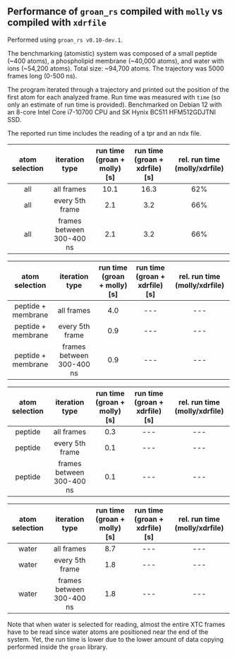 ## Performance of `groan_rs` compiled with `molly` vs compiled with `xdrfile`

Performed using `groan_rs v0.10-dev.1`.

The benchmarking (atomistic) system was composed of a small peptide (~400 atoms), a phospholipid membrane (~40,000 atoms), and water with ions (~54,200 atoms). Total size: ~94,700 atoms.
The trajectory was 5000 frames long (0-500 ns).

The program iterated through a trajectory and printed out the position of the first atom for each analyzed frame.
Run time was measured with `time` (so only an estimate of run time is provided). Benchmarked on Debian 12 with an 8-core Intel Core i7-10700 CPU and SK Hynix BC511 HFM512GDJTNI SSD.

The reported run time includes the reading of a tpr and an ndx file.

|   atom selection   |       iteration type      | run time (groan + molly) [s] | run time (groan + xdrfile) [s] | rel. run time (molly/xdrfile) |
|:------------------:|:-------------------------:|:----------------------------:|:------------------------------:|:-----------------------------:|
|         all        |         all frames        |             10.1             |              16.3              |              62%              |
|         all        |      every 5th frame      |              2.1             |               3.2              |              66%              |
|         all        | frames between 300-400 ns |              2.1             |               3.2              |              66%              |

|   atom selection   |       iteration type      | run time (groan + molly) [s] | run time (groan + xdrfile) [s] | rel. run time (molly/xdrfile) |
|:------------------:|:-------------------------:|:----------------------------:|:------------------------------:|:-----------------------------:|
| peptide + membrane |         all frames        |              4.0             |               ---              |              ---              |
| peptide + membrane |      every 5th frame      |              0.9             |               ---              |              ---              |
| peptide + membrane | frames between 300-400 ns |              0.9             |               ---              |              ---              |

|   atom selection   |       iteration type      | run time (groan + molly) [s] | run time (groan + xdrfile) [s] | rel. run time (molly/xdrfile) |
|:------------------:|:-------------------------:|:----------------------------:|:------------------------------:|:-----------------------------:|
|       peptide      |         all frames        |              0.3             |               ---              |              ---              |
|       peptide      |      every 5th frame      |              0.1             |               ---              |              ---              |
|       peptide      | frames between 300-400 ns |              0.1             |               ---              |              ---              |

|   atom selection   |       iteration type      | run time (groan + molly) [s] | run time (groan + xdrfile) [s] | rel. run time (molly/xdrfile) |
|:------------------:|:-------------------------:|:----------------------------:|:------------------------------:|:-----------------------------:|
|        water       |         all frames        |              8.7             |               ---              |              ---              |
|        water       |      every 5th frame      |              1.8             |               ---              |              ---              |
|        water       | frames between 300-400 ns |              1.8             |               ---              |              ---              |

Note that when water is selected for reading, almost the entire XTC frames have to be read since water atoms are positioned near the end of the system. Yet, the run time is lower due to the lower amount of data copying performed inside the `groan` library.